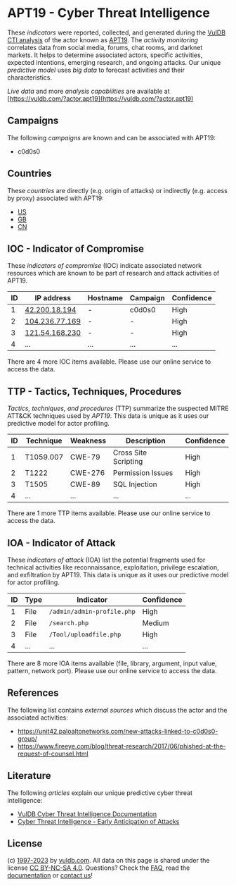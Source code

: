 # APT19 - Cyber Threat Intelligence

These _indicators_ were reported, collected, and generated during the [VulDB CTI analysis](https://vuldb.com/?kb.cti) of the actor known as [APT19](https://vuldb.com/?actor.apt19). The _activity monitoring_ correlates data from social media, forums, chat rooms, and darknet markets. It helps to determine associated actors, specific activities, expected intentions, emerging research, and ongoing attacks. Our unique _predictive model_ uses _big data_ to forecast activities and their characteristics.

_Live data_ and more _analysis capabilities_ are available at [https://vuldb.com/?actor.apt19](https://vuldb.com/?actor.apt19)

## Campaigns

The following _campaigns_ are known and can be associated with APT19:

* c0d0s0

## Countries

These _countries_ are directly (e.g. origin of attacks) or indirectly (e.g. access by proxy) associated with APT19:

* [US](https://vuldb.com/?country.us)
* [GB](https://vuldb.com/?country.gb)
* [CN](https://vuldb.com/?country.cn)

## IOC - Indicator of Compromise

These _indicators of compromise_ (IOC) indicate associated network resources which are known to be part of research and attack activities of APT19.

ID | IP address | Hostname | Campaign | Confidence
-- | ---------- | -------- | -------- | ----------
1 | [42.200.18.194](https://vuldb.com/?ip.42.200.18.194) | - | c0d0s0 | High
2 | [104.236.77.169](https://vuldb.com/?ip.104.236.77.169) | - | - | High
3 | [121.54.168.230](https://vuldb.com/?ip.121.54.168.230) | - | - | High
4 | ... | ... | ... | ...

There are 4 more IOC items available. Please use our online service to access the data.

## TTP - Tactics, Techniques, Procedures

_Tactics, techniques, and procedures_ (TTP) summarize the suspected MITRE ATT&CK techniques used by _APT19_. This data is unique as it uses our predictive model for actor profiling.

ID | Technique | Weakness | Description | Confidence
-- | --------- | -------- | ----------- | ----------
1 | T1059.007 | CWE-79 | Cross Site Scripting | High
2 | T1222 | CWE-276 | Permission Issues | High
3 | T1505 | CWE-89 | SQL Injection | High
4 | ... | ... | ... | ...

There are 1 more TTP items available. Please use our online service to access the data.

## IOA - Indicator of Attack

These _indicators of attack_ (IOA) list the potential fragments used for technical activities like reconnaissance, exploitation, privilege escalation, and exfiltration by APT19. This data is unique as it uses our predictive model for actor profiling.

ID | Type | Indicator | Confidence
-- | ---- | --------- | ----------
1 | File | `/admin/admin-profile.php` | High
2 | File | `/search.php` | Medium
3 | File | `/Tool/uploadfile.php` | High
4 | ... | ... | ...

There are 8 more IOA items available (file, library, argument, input value, pattern, network port). Please use our online service to access the data.

## References

The following list contains _external sources_ which discuss the actor and the associated activities:

* https://unit42.paloaltonetworks.com/new-attacks-linked-to-c0d0s0-group/
* https://www.fireeye.com/blog/threat-research/2017/06/phished-at-the-request-of-counsel.html

## Literature

The following _articles_ explain our unique predictive cyber threat intelligence:

* [VulDB Cyber Threat Intelligence Documentation](https://vuldb.com/?kb.cti)
* [Cyber Threat Intelligence - Early Anticipation of Attacks](https://www.scip.ch/en/?labs.20201022)

## License

(c) [1997-2023](https://vuldb.com/?kb.changelog) by [vuldb.com](https://vuldb.com/?kb.about). All data on this page is shared under the license [CC BY-NC-SA 4.0](https://creativecommons.org/licenses/by-nc-sa/4.0/). Questions? Check the [FAQ](https://vuldb.com/?kb.faq), read the [documentation](https://vuldb.com/?kb) or [contact us](https://vuldb.com/?contact)!
